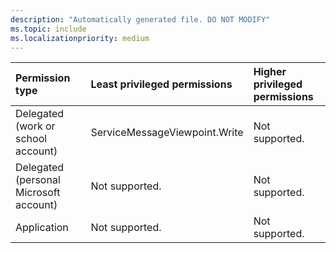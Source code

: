 ```yaml
---
description: "Automatically generated file. DO NOT MODIFY"
ms.topic: include
ms.localizationpriority: medium
---
```


|Permission type|Least privileged permissions|Higher privileged permissions|
|:---|:---|:---|
|Delegated (work or school account)|ServiceMessageViewpoint.Write|Not supported.|
|Delegated (personal Microsoft account)|Not supported.|Not supported.|
|Application|Not supported.|Not supported.|

